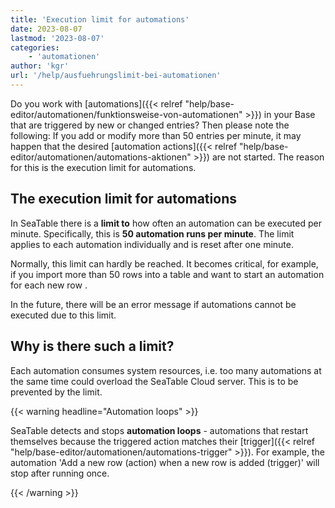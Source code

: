 ```yaml
---
title: 'Execution limit for automations'
date: 2023-08-07
lastmod: '2023-08-07'
categories:
    - 'automationen'
author: 'kgr'
url: '/help/ausfuehrungslimit-bei-automationen'
---
```


Do you work with [automations]({{< relref "help/base-editor/automationen/funktionsweise-von-automationen" >}}) in your Base that are triggered by new or changed entries? Then please note the following: If you add or modify more than 50 entries per minute, it may happen that the desired [automation actions]({{< relref "help/base-editor/automationen/automations-aktionen" >}}) are not started. The reason for this is the execution limit for automations.

## The execution limit for automations

In SeaTable there is a **limit to** how often an automation can be executed per minute. Specifically, this is **50 automation runs per minute**. The limit applies to each automation individually and is reset after one minute.

Normally, this limit can hardly be reached. It becomes critical, for example, if you import more than 50 rows into a table and want to start an automation for each new row .

In the future, there will be an error message if automations cannot be executed due to this limit.

## Why is there such a limit?

Each automation consumes system resources, i.e. too many automations at the same time could overload the SeaTable Cloud server. This is to be prevented by the limit.

{{< warning  headline="Automation loops" >}}

SeaTable detects and stops **automation loops** - automations that restart themselves because the triggered action matches their [trigger]({{< relref "help/base-editor/automationen/automations-trigger" >}}). For example, the automation 'Add a new row (action) when a new row is added (trigger)' will stop after running once.

{{< /warning >}}
